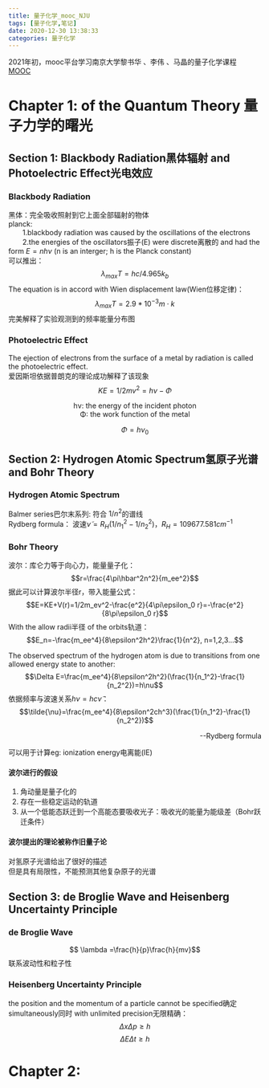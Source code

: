 ```yaml
---
title: 量子化学_mooc_NJU
tags: [量子化学,笔记]
date: 2020-12-30 13:38:33
categories: 量子化学
---
```

2021年初，mooc平台学习南京大学黎书华 、李伟 、马晶的量子化学课程  
[MOOC](https://www.icourse163.org/learn/NJU-1462082163?tid=1462882445#)
<!-- more -->

# Chapter 1: of the Quantum Theory 量子力学的曙光
## Section 1: Blackbody Radiation黑体辐射 and Photoelectric Effect光电效应
### Blackbody Radiation
黑体：完全吸收照射到它上面全部辐射的物体  
planck:  
&emsp;&emsp;1.blackbody radiation was caused by the oscillations of the electrons  
&emsp;&emsp;2.the energies of the oscillators振子(E) were discrete离散的 and had the form $E=nh\nu$  (n is an interger; h is the Planck constant)  
可以推出：
$${\lambda_{max}}T=hc/4.965k_b$$
The equation is in accord with Wien displacement law(Wien位移定律)：
$${\lambda_{max}}T=2.9*10^{-3}m \cdot k$$
完美解释了实验观测到的频率能量分布图

### Photoelectric Effect
The ejection of electrons from the surface of a metal by radiation is called the photoelectric effect.  
爱因斯坦依据普朗克的理论成功解释了该现象  
$$KE=1/2mv^2=h\nu-\Phi$$
<center>hν: the energy of the incident photon</center>
<center>Φ: the work function of the metal  </center>

$$ \Phi = h\nu_0 $$

## Section 2: Hydrogen Atomic Spectrum氢原子光谱 and Bohr Theory
### Hydrogen Atomic Spectrum
Balmer series巴尔末系列:  符合 $1/n^2$的谱线  
Rydberg formula： 波速$\tilde{\nu}=R_H({1/n_1^2}-{1/n_2^2})$，$R_H=109677.581cm^{-1}$  
### Bohr Theory
波尔：库仑力等于向心力，能量量子化：
$$r=\frac{4\pi\hbar^2n^2}{m_ee^2}$$
据此可以计算波尔半径r，带入能量公式：
$$E=KE+V(r)=1/2m_ev^2-\frac{e^2}{4\pi\epsilon_0 r}=-\frac{e^2}{8\pi\epsilon_0 r}$$
With the allow radii半径 of the orbits轨道：
$$E_n=-\frac{m_ee^4}{8\epsilon^2h^2}\frac{1}{n^2}, n=1,2,3...$$

The observed spectrum of the hydrogen atom is due to transitions from one allowed energy state to another:
$$\Delta E=\frac{m_ee^4}{8\epsilon^2h^2}(\frac{1}{n_1^2}-\frac{1}{n_2^2})=h\nu$$
依据频率与波速关系$h\nu=hc\tilde{\nu}$：
$$\tilde{\nu}=\frac{m_ee^4}{8\epsilon^2ch^3}(\frac{1}{n_1^2}-\frac{1}{n_2^2})$$
<p align="right">--Rydberg formula</p>
可以用于计算eg: ionization energy电离能(IE)

#### 波尔进行的假设
1. 角动量是量子化的  
2. 存在一些稳定运动的轨道
3. 从一个低能态跃迁到一个高能态要吸收光子：吸收光的能量为能级差（Bohr跃迁条件）

#### 波尔提出的理论被称作旧量子论
对氢原子光谱给出了很好的描述  
但是具有局限性，不能预测其他复杂原子的光谱

## Section 3: de Broglie Wave and Heisenberg Uncertainty Principle
### de Broglie Wave
$$ \lambda =\frac{h}{p}\frac{h}{mv}$$
联系波动性和粒子性

### Heisenberg Uncertainty Principle
the position and the momentum of a particle cannot be specified确定 simultaneously同时 with unlimited precision无限精确：
$$\Delta x \Delta p \geq h$$
$$\Delta E \Delta t \geq h$$


# Chapter 2: